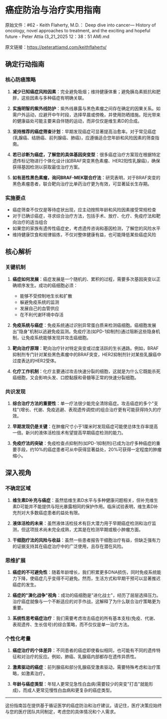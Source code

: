 # 癌症防治与治疗实用指南

原始文件：#62 - Keith Flaherty, M.D.： Deep dive into cancer— History of oncology, novel approaches to treatment, and the exciting and hopeful future - Peter Attia (3_21_2025 12：38：51 AM).md

原文链接：https://peterattiamd.com/keithflaherty/

## 确定行动指南

### 核心防癌策略
1. **减少已知癌症风险因素**：完全避免吸烟；维持健康体重；避免胰岛素抵抗和肥胖，这些因素与多种癌症有明确关联。

2. **实施明智的紫外线防护**：紫外线暴露与黑色素瘤之间存在确定的因果关系。如需户外运动，应避开中午时段，选择早晨或傍晚，并使用防晒措施。阳光带来的健康益处可能主要来自伴随的运动，而非仅仅是维生素D的合成。

3. **坚持推荐的癌症筛查计划**：早期发现癌症可显著提高治愈率。对于常见癌症(乳腺癌、结肠癌、前列腺癌、肺癌)，应遵循适合您年龄和风险因素的筛查指南。

4. **若已诊断为癌症，了解您的具体基因突变型**：很多癌症治疗方案现在根据特定遗传标记物进行个体化设计(如BRAF突变黑色素瘤、HER2阳性乳腺癌)，确保获得基因检测以获取最佳治疗方案。

5. **如有恶性黑色素瘤，询问BRAF-MEK联合疗法**：研究表明，对于BRAF突变的黑色素瘤患者，联合靶向治疗比单药治疗更为有效，可显著延长生存期。

### 实施要点
- 癌症筛查不仅仅是等待症状出现，应主动按照年龄和风险因素接受常规检查
- 对于已确诊癌症，寻求综合治疗方法，包括手术、放疗、化疗、免疫疗法和靶向治疗的适当组合
- 如果您的家族有遗传性癌症史，考虑遗传咨询和基因检测，了解您的风险水平
- 维持健康饮食和规律锻炼，不仅对整体健康有益，也可能降低某些癌症风险

## 核心解析

### 关键机制
1. **癌症如何发展**：癌症发展是一个随机的、累积的过程，需要多次基因突变以正确顺序发生。成功的癌细胞必须：
   - 能够不受控制地生长和扩散
   - 躲避免疫系统的监测
   - 发展自己的血管供应
   - 在不利代谢环境中存活

2. **免疫系统与癌症**：免疫系统通过识别异常蛋白质来检测癌细胞。癌细胞发展出"隐身"机制以逃避免疫监测。免疫疗法(如PD-1抑制剂)通过阻断这些隐身机制，让免疫系统能够发现并攻击癌细胞。

3. **靶向治疗原理**：靶向治疗针对特定突变或过度活跃的生长通路。例如，BRAF抑制剂专门针对某些黑色素瘤中的BRAF突变，HER2抑制剂针对某些乳腺癌中过度表达的HER2受体。

4. **化疗工作机制**：化疗主要通过攻击快速分裂的细胞，这就是为什么它既能杀死癌细胞，又会影响头发、口腔黏膜和骨髓等正常的快速分裂细胞。

### 共识发现
1. **综合治疗方法的重要性**：单一疗法很少能完全清除癌症。攻击癌症的多个"支柱"(增长、代谢、免疫逃避、表观遗传调控)的组合治疗更有可能获得持久的疗效。

2. **早期发现仍是关键**：在肿瘤尺寸小于1厘米时发现癌症可能使总体生存率提高一倍。新兴的液体活检技术有望提高早期癌症检测的能力。

3. **免疫疗法的突破**：免疫检查点抑制剂(如PD-1抑制剂)已成为治疗多种癌症的重要手段，约10%的癌症患者可从中获得显著益处，20%可获得一定程度的肿瘤缩小。

## 深入视角

### 不确定区域
1. **维生素D补充与癌症**：虽然低维生素D水平与多种健康问题相关，但补充维生素D可能并不能提供与阳光暴露相同的保护作用。临床试验表明，维生素D补充剂对大多数癌症患者的益处有限。

2. **液体活检的未来**：虽然液体活检技术有巨大潜力用于早期癌症检测和治疗监测，但这项技术尚未完全成熟，尤其是在检测早期或极小肿瘤方面。

3. **干细胞疗法的风险与收益**：虽然一些患者报告干细胞治疗有益，但缺乏强有力的证据支持其在癌症治疗中的广泛使用，且存在潜在风险。

### 思维扩展
1. **癌症的不可避免性**：随着年龄增长，我们积累更多DNA损伤，同时免疫系统能力下降，使癌症几乎变得不可避免。然而，生活方式和早期干预可以显著推迟癌症的发生。

2. **癌症的"演化战争"视角**：成功的癌细胞是"进化战士"，经历了层层选择压力。治疗癌症就像与一个不断适应的对手作战，这解释了为什么联合治疗策略更为重要。

3. **系统性思考癌症治疗**：我们需要考虑攻击癌症的所有基本支柱(免疫、代谢、表观遗传、生长信号)的综合策略，而不仅仅是单一治疗方法。

### 个性化考量
1. **癌症治疗的个体差异**：不同患者的癌症即使看似相同，也可能有不同的遗传特征和对治疗的反应。例如，肺癌、乳腺癌内部都存在遗传异质性。

2. **激素驱动的癌症**：前列腺癌和部分乳腺癌受激素驱动，需要特殊考虑和治疗策略，如激素治疗。

3. **年龄与癌症类型**：年轻人更常见急性白血病(需要较少的突变"打击"就能形成)，而成人更常见慢性白血病和更复杂的癌症类型。

---

这份指南旨在提供基于循证医学的癌症防治和治疗建议。请记住，医疗决策应始终与您的医疗团队共同制定，考虑您的具体情况和个人需求。